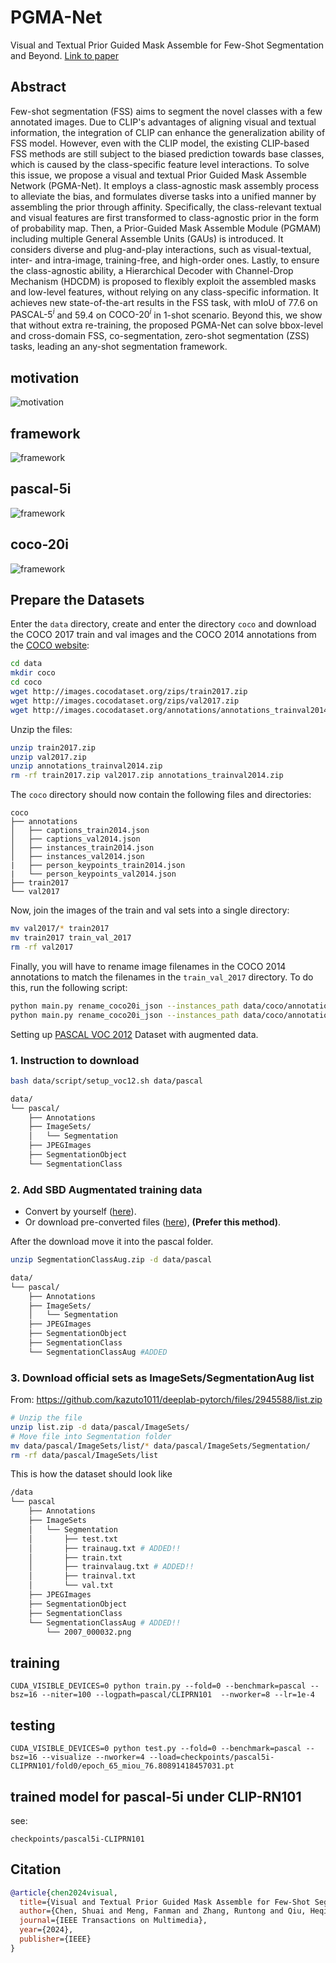 # PGMA-Net

Visual and Textual Prior Guided Mask Assemble for Few-Shot Segmentation and Beyond. [Link to paper](https://arxiv.org/abs/2308.07539)

## Abstract

Few-shot segmentation (FSS) aims to segment the novel classes with a few annotated images. Due to CLIP's advantages of aligning visual and textual information, the integration of CLIP can enhance the generalization ability of FSS model. However, even with the CLIP model, the existing CLIP-based FSS methods are still subject to the biased prediction towards base classes, which is caused by the class-specific feature level interactions. To solve this issue, we propose a visual and textual Prior Guided Mask Assemble Network (PGMA-Net). It employs a class-agnostic mask assembly process to alleviate the bias, and formulates diverse tasks into a unified manner by assembling the prior through affinity. Specifically, the class-relevant textual and visual features are first transformed to class-agnostic prior in the form of probability map. Then, a Prior-Guided Mask Assemble Module (PGMAM) including multiple General Assemble Units (GAUs) is introduced. It considers diverse and plug-and-play interactions, such as visual-textual, inter- and intra-image, training-free, and high-order ones. Lastly, to ensure the class-agnostic ability, a Hierarchical Decoder with Channel-Drop Mechanism (HDCDM) is proposed to flexibly exploit the assembled masks and low-level features, without relying on any class-specific information. It achieves new state-of-the-art results in the FSS task, with mIoU of $77.6$ on $\text{PASCAL-}5^i$ and $59.4$ on $\text{COCO-}20^i$ in 1-shot scenario. Beyond this, we show that without extra re-training, the proposed PGMA-Net can solve bbox-level and cross-domain FSS, co-segmentation, zero-shot segmentation (ZSS) tasks, leading an any-shot segmentation framework. 

## motivation
![motivation](assets/motivation.png)

## framework
![framework](assets/framework.png)

## pascal-5i
![framework](assets/pascal-5i.png)

## coco-20i
![framework](assets/coco-20i.png)

## Prepare the Datasets

Enter the `data` directory, create and enter the directory `coco` and download the COCO 2017 train and val images and the COCO 2014 annotations from the [COCO website](https://cocodataset.org/#download):

```bash
cd data
mkdir coco
cd coco
wget http://images.cocodataset.org/zips/train2017.zip
wget http://images.cocodataset.org/zips/val2017.zip
wget http://images.cocodataset.org/annotations/annotations_trainval2014.zip
```

Unzip the files:

```bash
unzip train2017.zip
unzip val2017.zip
unzip annotations_trainval2014.zip
rm -rf train2017.zip val2017.zip annotations_trainval2014.zip
```

The `coco` directory should now contain the following files and directories:

```
coco
├── annotations
│   ├── captions_train2014.json
│   ├── captions_val2014.json
│   ├── instances_train2014.json
│   ├── instances_val2014.json
|   ├── person_keypoints_train2014.json
|   └── person_keypoints_val2014.json
├── train2017
└── val2017
```

Now, join the images of the train and val sets into a single directory:

```bash
mv val2017/* train2017
mv train2017 train_val_2017
rm -rf val2017
```

Finally, you will have to rename image filenames in the COCO 2014 annotations to match the filenames in the `train_val_2017` directory. To do this, run the following script:

```bash
python main.py rename_coco20i_json --instances_path data/coco/annotations/instances_train2014.json
python main.py rename_coco20i_json --instances_path data/coco/annotations/instances_val2014.json
```

Setting up [PASCAL VOC 2012](http://host.robots.ox.ac.uk/pascal/VOC/) Dataset with augmented data.

### 1. Instruction to download
``` bash
bash data/script/setup_voc12.sh data/pascal
``` 
```bash
data/
└── pascal/
    ├── Annotations
    ├── ImageSets/
    │   └── Segmentation
    ├── JPEGImages
    ├── SegmentationObject
    └── SegmentationClass
``` 
### 2. Add SBD Augmentated training data
- Convert by yourself ([here](https://github.com/shelhamer/fcn.berkeleyvision.org/tree/master/data/pascal)).
- Or download pre-converted files ([here](https://github.com/DrSleep/tensorflow-deeplab-resnet#evaluation)), **(Prefer this method)**.

After the download move it into the pascal folder.

```bash
unzip SegmentationClassAug.zip -d data/pascal
```

```bash
data/
└── pascal/
    ├── Annotations
    ├── ImageSets/
    │   └── Segmentation
    ├── JPEGImages
    ├── SegmentationObject
    ├── SegmentationClass
    └── SegmentationClassAug #ADDED
``` 

### 3. Download official sets as ImageSets/SegmentationAug list
From: https://github.com/kazuto1011/deeplab-pytorch/files/2945588/list.zip

```bash
# Unzip the file
unzip list.zip -d data/pascal/ImageSets/
# Move file into Segmentation folder
mv data/pascal/ImageSets/list/* data/pascal/ImageSets/Segmentation/
rm -rf data/pascal/ImageSets/list
```

This is how the dataset should look like
```bash
/data
└── pascal
    ├── Annotations
    ├── ImageSets
    │   └── Segmentation 
    │       ├── test.txt
    │       ├── trainaug.txt # ADDED!!
    │       ├── train.txt
    │       ├── trainvalaug.txt # ADDED!!
    │       ├── trainval.txt
    │       └── val.txt
    ├── JPEGImages
    ├── SegmentationObject
    ├── SegmentationClass
    └── SegmentationClassAug # ADDED!!
        └── 2007_000032.png
```



## training
```
CUDA_VISIBLE_DEVICES=0 python train.py --fold=0 --benchmark=pascal --bsz=16 --niter=100 --logpath=pascal/CLIPRN101  --nworker=8 --lr=1e-4
```

## testing

```
CUDA_VISIBLE_DEVICES=0 python test.py --fold=0 --benchmark=pascal --bsz=16 --visualize --nworker=4 --load=checkpoints/pascal5i-CLIPRN101/fold0/epoch_65_miou_76.80891418457031.pt
```

## trained model for pascal-5i under CLIP-RN101
see:
```
checkpoints/pascal5i-CLIPRN101
```

## Citation
```bibtex
@article{chen2024visual,
  title={Visual and Textual Prior Guided Mask Assemble for Few-Shot Segmentation and Beyond},
  author={Chen, Shuai and Meng, Fanman and Zhang, Runtong and Qiu, Heqian and Li, Hongliang and Wu, Qingbo and Xu, Linfeng},
  journal={IEEE Transactions on Multimedia},
  year={2024},
  publisher={IEEE}
}
```